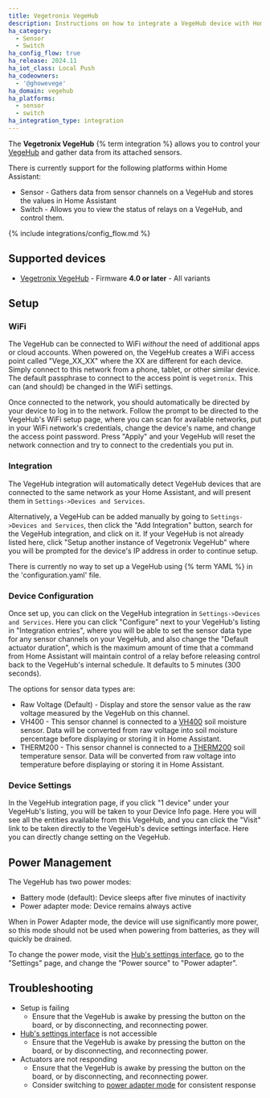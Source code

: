 ```yaml
---
title: Vegetronix VegeHub
description: Instructions on how to integrate a VegeHub device with Home Assistant.
ha_category:
  - Sensor
  - Switch
ha_config_flow: true
ha_release: 2024.11
ha_iot_class: Local Push
ha_codeowners:
  - '@ghowevege'
ha_domain: vegehub
ha_platforms:
  - sensor
  - switch
ha_integration_type: integration
---
```


The **Vegetronix VegeHub** {% term integration %} allows you to control your [VegeHub](https://www.vegetronix.com/Products/VG-HUB-RELAY/) and gather data from its attached sensors.

There is currently support for the following platforms within Home Assistant:

- Sensor - Gathers data from sensor channels on a VegeHub and stores the values in Home Assistant
- Switch - Allows you to view the status of relays on a VegeHub, and control them.

{% include integrations/config_flow.md %}

## Supported devices

- [Vegetronix VegeHub](https://www.vegetronix.com/Products/VG-HUB-RELAY/) - Firmware **4.0 or later** - All variants

## Setup

### WiFi

The VegeHub can be connected to WiFi *without* the need of additional apps or cloud accounts. When powered on, the VegeHub creates a WiFi access point called "Vege_XX_XX" where the XX are different for each device. Simply connect to this network from a phone, tablet, or other similar device. The default passphrase to connect to the access point is ```vegetronix```. This can (and should) be changed in the WiFi settings.

Once connected to the network, you should automatically be directed by your device to log in to the network. Follow the prompt to be directed to the VegeHub's WiFi setup page, where you can scan for available networks, put in your WiFi network's credentials, change the device's name, and change the access point password. Press "Apply" and your VegeHub will reset the network connection and try to connect to the credentials you put in.

### Integration

The VegeHub integration will automatically detect VegeHub devices that are connected to the same network as your Home Assistant, and will present them in ```Settings->Devices and Services```.

Alternatively, a VegeHub can be added manually by going to ```Settings->Devices and Services```, then click the "Add Integration" button, search for the VegeHub integration, and click on it. If your VegeHub is not already listed here, click "Setup another instance of Vegetronix VegeHub" where you will be prompted for the device's IP address in order to continue setup.

There is currently no way to set up a VegeHub using {% term YAML %} in the 'configuration.yaml' file.

### Device Configuration

Once set up, you can click on the VegeHub integration in ```Settings->Devices and Services```. Here you can click "Configure" next to your VegeHub's listing in "Integration entries", where you will be able to set the sensor data type for any sensor channels on your VegeHub, and also change the "Default actuator duration", which is the maximum amount of time that a command from Home Assistant will maintain control of a relay before releasing control back to the VegeHub's internal schedule. It defaults to 5 minutes (300 seconds).

The options for sensor data types are:

- Raw Voltage (Default) - Display and store the sensor value as the raw voltage measured by the VegeHub on this channel.
- VH400 - This sensor channel is connected to a [VH400](https://www.vegetronix.com/Products/VH400/) soil moisture sensor. Data will be converted from raw voltage into soil moisture percentage before displaying or storing it in Home Assistant.
- THERM200 - This sensor channel is connected to a [THERM200](https://www.vegetronix.com/Products/THERM200/) soil temperature sensor. Data will be converted from raw voltage into temperature before displaying or storing it in Home Assistant.

### Device Settings

In the VegeHub integration page, if you click "1 device" under your VegeHub's listing, you will be taken to your Device Info page. Here you will see all the entities available from this VegeHub, and you can click the "Visit" link to be taken directly to the VegeHub's device settings interface. Here you can directly change setting on the VegeHub.

## Power Management

The VegeHub has two power modes:

- Battery mode (default): Device sleeps after five minutes of inactivity
- Power adapter mode: Device remains always active

When in Power Adapter mode, the device will use significantly more power, so this mode should not be used when powering from batteries, as they will quickly be drained.

To change the power mode, visit the [Hub's settings interface](#device-settings), go to the "Settings" page, and change the "Power source" to "Power adapter".

## Troubleshooting

- Setup is failing
  - Ensure that the VegeHub is awake by pressing the button on the board, or by disconnecting, and reconnecting power.
- [Hub's settings interface](#device-settings) is not accessible
  - Ensure that the VegeHub is awake by pressing the button on the board, or by disconnecting, and reconnecting power.
- Actuators are not responding
  - Ensure that the VegeHub is awake by pressing the button on the board, or by disconnecting, and reconnecting power.
  - Consider switching to [power adapter mode](#power-management) for consistent response
